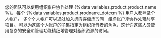 您的团队可以使用组织帐户协作处理 {% data variables.product.product_name %}。 每个 {% data variables.product.prodname_dotcom %} 用户人都登录个人帐户。 多个个人帐户可以通过加入拥有存储库的同一组织帐户来协作处理共享项目。 可以为这些个人帐户的子集指定为组织所有者的角色，这允许这些人员使用复杂的安全和管理功能精细地管理对组织资源的访问。
